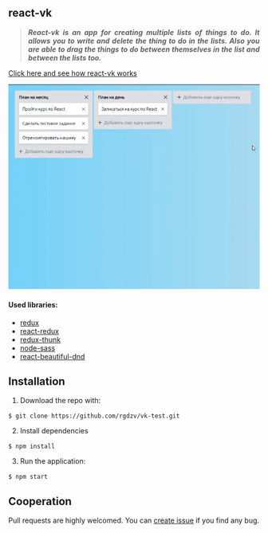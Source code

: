 ## react-vk

>***<p align="justify">React-vk is an app for creating multiple lists of things to do. It allows you to write and delete the thing to do in the lists. Also you are able to drag the things to do between themselves in the list and between the lists too.</p>***

[Click here and see how react-vk works](https://rgdzv.github.io/vk-test/)

![Alt-текст](https://github.com/rgdzv/vk-test/raw/master/src/images/example.gif)

#### Used libraries:
- [redux](https://redux.js.org)
- [react-redux](https://react-redux.js.org)
- [redux-thunk](https://github.com/reduxjs/redux-thunk)
- [node-sass](https://github.com/sass/node-sass)
- [react-beautiful-dnd](https://github.com/atlassian/react-beautiful-dnd)

## Installation

1. Download the repo with:
```
$ git clone https://github.com/rgdzv/vk-test.git
```
2. Install dependencies
```
$ npm install
```
3. Run the application:
```
$ npm start
```
## Cooperation

Pull requests are highly welcomed. You can [create issue](https://github.com/rgdzv/vk-test/issues) if you find any bug.

